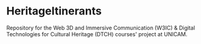 # HeritageItinerants
Repository for the Web 3D and Immersive Communication (W3IC) &amp; Digital Technologies for Cultural Heritage (DTCH) courses' project at UNICAM.
